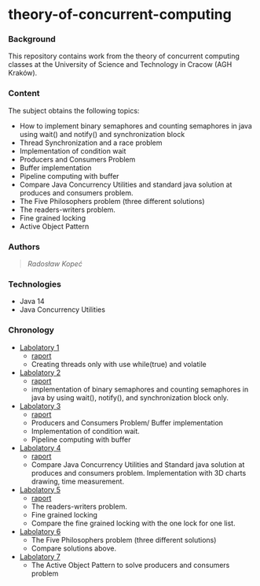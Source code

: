# theory-of-concurrent-computing
### Background
This repository contains work from the theory of concurrent computing classes at the University of Science and Technology in Cracow (AGH Kraków).
### Content
The subject obtains the following topics:
* How to implement binary semaphores and counting semaphores in java using wait() and notify() and synchronization block
* Thread Synchronization and a race problem
* Implementation of condition wait
* Producers and Consumers Problem
* Buffer implementation
* Pipeline computing with buffer
* Compare Java Concurrency Utilities and standard java solution at produces and consumers problem.
* The Five Philosophers problem (three different solutions)
* The readers-writers problem.
* Fine grained locking
* Active Object Pattern
### Authors
> *Radosław Kopeć*

### Technologies
- Java 14
- Java Concurrency Utilities
### Chronology

* [Labolatory 1](https://github.com/RadekKpc/theory-of-concurrent-computing/tree/main/Lab1/src)
  - [raport](https://github.com/RadekKpc/theory-of-concurrent-computing/blob/main/raports/TW-Lab1-Kope%C4%87.pdf)
  - Creating threads only with use while(true) and volatile
* [Labolatory 2](https://github.com/RadekKpc/theory-of-concurrent-computing/tree/main/Lab2/src)
  - [raport](https://github.com/RadekKpc/theory-of-concurrent-computing/blob/main/raports/TW-Lab2-Kope%C4%87.pdf)
  - implementation of binary semaphores and counting semaphores in java by using wait(), notify(), and synchronization block only.
* [Labolatory 3](https://github.com/RadekKpc/theory-of-concurrent-computing/tree/main/Lab3/src)
  - [raport](https://github.com/RadekKpc/theory-of-concurrent-computing/blob/main/raports/TW-Lab3-Kope%C4%87.pdf)
  - Producers and Consumers Problem/ Buffer implementation
  - Implementation of condition wait.
  - Pipeline computing with buffer
* [Labolatory 4](https://github.com/RadekKpc/theory-of-concurrent-computing/tree/main/Lab4/src)
  - [raport](https://github.com/RadekKpc/theory-of-concurrent-computing/blob/main/raports/TW-Lab4-Kope%C4%87.pdf)
  - Compare Java Concurrency Utilities and Standard java solution at produces and consumers problem. Implementation with 3D charts drawing, time measurement.
* [Labolatory 5](https://github.com/RadekKpc/theory-of-concurrent-computing/tree/main/Lab5)
  - [raport](https://github.com/RadekKpc/theory-of-concurrent-computing/blob/main/raports/TW-Lab5-Kope%C4%87.pdf)
  - The readers-writers problem.
  - Fine grained locking
  - Compare the fine grained locking with the one lock for one list.
* [Labolatory 6](https://github.com/RadekKpc/theory-of-concurrent-computing/tree/main/Lab6/src/main/java/philosophers)
    - The Five Philosophers problem (three different solutions)
	- Compare solutions above.
* [Labolatory 7](https://github.com/RadekKpc/theory-of-concurrent-computing/tree/main/Lab7/src)
    - The Active Object Pattern to solve producers and consumers problem
  
